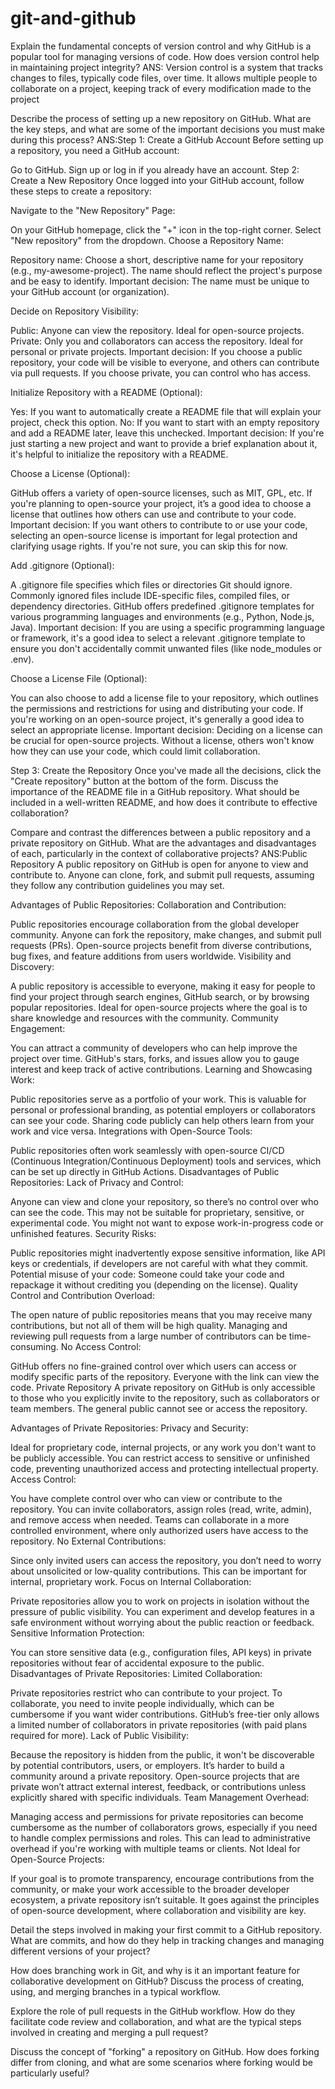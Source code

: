 # git-and-github

Explain the fundamental concepts of version control and why GitHub is a popular tool for managing versions of code. How does version control help in maintaining project integrity?
ANS: Version control is a system that tracks changes to files, typically code files, over time. It allows multiple people to collaborate on a project, keeping track of every modification made to the project

Describe the process of setting up a new repository on GitHub. What are the key steps, and what are some of the important decisions you must make during this process?
ANS:Step 1: Create a GitHub Account
Before setting up a repository, you need a GitHub account:

Go to GitHub.
Sign up or log in if you already have an account.
Step 2: Create a New Repository
Once logged into your GitHub account, follow these steps to create a repository:

Navigate to the "New Repository" Page:

On your GitHub homepage, click the "+" icon in the top-right corner.
Select "New repository" from the dropdown.
Choose a Repository Name:

Repository name: Choose a short, descriptive name for your repository (e.g., my-awesome-project).
The name should reflect the project's purpose and be easy to identify.
Important decision: The name must be unique to your GitHub account (or organization).

Decide on Repository Visibility:

Public: Anyone can view the repository. Ideal for open-source projects.
Private: Only you and collaborators can access the repository. Ideal for personal or private projects.
Important decision: If you choose a public repository, your code will be visible to everyone, and others can contribute via pull requests. If you choose private, you can control who has access.

Initialize Repository with a README (Optional):

Yes: If you want to automatically create a README file that will explain your project, check this option.
No: If you want to start with an empty repository and add a README later, leave this unchecked.
Important decision: If you're just starting a new project and want to provide a brief explanation about it, it's helpful to initialize the repository with a README.

Choose a License (Optional):

GitHub offers a variety of open-source licenses, such as MIT, GPL, etc.
If you're planning to open-source your project, it’s a good idea to choose a license that outlines how others can use and contribute to your code.
Important decision: If you want others to contribute to or use your code, selecting an open-source license is important for legal protection and clarifying usage rights. If you're not sure, you can skip this for now.

Add .gitignore (Optional):

A .gitignore file specifies which files or directories Git should ignore. Commonly ignored files include IDE-specific files, compiled files, or dependency directories.
GitHub offers predefined .gitignore templates for various programming languages and environments (e.g., Python, Node.js, Java).
Important decision: If you are using a specific programming language or framework, it's a good idea to select a relevant .gitignore template to ensure you don't accidentally commit unwanted files (like node_modules or .env).

Choose a License File (Optional):

You can also choose to add a license file to your repository, which outlines the permissions and restrictions for using and distributing your code.
If you're working on an open-source project, it's generally a good idea to select an appropriate license.
Important decision: Deciding on a license can be crucial for open-source projects. Without a license, others won't know how they can use your code, which could limit collaboration.

Step 3: Create the Repository
Once you've made all the decisions, click the "Create repository" button at the bottom of the form.
Discuss the importance of the README file in a GitHub repository. What should be included in a well-written README, and how does it contribute to effective collaboration?

Compare and contrast the differences between a public repository and a private repository on GitHub. What are the advantages and disadvantages of each, particularly in the context of collaborative projects?
ANS:Public Repository
A public repository on GitHub is open for anyone to view and contribute to. Anyone can clone, fork, and submit pull requests, assuming they follow any contribution guidelines you may set.

Advantages of Public Repositories:
Collaboration and Contribution:

Public repositories encourage collaboration from the global developer community. Anyone can fork the repository, make changes, and submit pull requests (PRs).
Open-source projects benefit from diverse contributions, bug fixes, and feature additions from users worldwide.
Visibility and Discovery:

A public repository is accessible to everyone, making it easy for people to find your project through search engines, GitHub search, or by browsing popular repositories.
Ideal for open-source projects where the goal is to share knowledge and resources with the community.
Community Engagement:

You can attract a community of developers who can help improve the project over time.
GitHub's stars, forks, and issues allow you to gauge interest and keep track of active contributions.
Learning and Showcasing Work:

Public repositories serve as a portfolio of your work. This is valuable for personal or professional branding, as potential employers or collaborators can see your code.
Sharing code publicly can help others learn from your work and vice versa.
Integrations with Open-Source Tools:

Public repositories often work seamlessly with open-source CI/CD (Continuous Integration/Continuous Deployment) tools and services, which can be set up directly in GitHub Actions.
Disadvantages of Public Repositories:
Lack of Privacy and Control:

Anyone can view and clone your repository, so there’s no control over who can see the code. This may not be suitable for proprietary, sensitive, or experimental code.
You might not want to expose work-in-progress code or unfinished features.
Security Risks:

Public repositories might inadvertently expose sensitive information, like API keys or credentials, if developers are not careful with what they commit.
Potential misuse of your code: Someone could take your code and repackage it without crediting you (depending on the license).
Quality Control and Contribution Overload:

The open nature of public repositories means that you may receive many contributions, but not all of them will be high quality.
Managing and reviewing pull requests from a large number of contributors can be time-consuming.
No Access Control:

GitHub offers no fine-grained control over which users can access or modify specific parts of the repository. Everyone with the link can view the code.
Private Repository
A private repository on GitHub is only accessible to those who you explicitly invite to the repository, such as collaborators or team members. The general public cannot see or access the repository.

Advantages of Private Repositories:
Privacy and Security:

Ideal for proprietary code, internal projects, or any work you don't want to be publicly accessible.
You can restrict access to sensitive or unfinished code, preventing unauthorized access and protecting intellectual property.
Access Control:

You have complete control over who can view or contribute to the repository. You can invite collaborators, assign roles (read, write, admin), and remove access when needed.
Teams can collaborate in a more controlled environment, where only authorized users have access to the repository.
No External Contributions:

Since only invited users can access the repository, you don’t need to worry about unsolicited or low-quality contributions. This can be important for internal, proprietary work.
Focus on Internal Collaboration:

Private repositories allow you to work on projects in isolation without the pressure of public visibility. You can experiment and develop features in a safe environment without worrying about the public reaction or feedback.
Sensitive Information Protection:

You can store sensitive data (e.g., configuration files, API keys) in private repositories without fear of accidental exposure to the public.
Disadvantages of Private Repositories:
Limited Collaboration:

Private repositories restrict who can contribute to your project. To collaborate, you need to invite people individually, which can be cumbersome if you want wider contributions.
GitHub’s free-tier only allows a limited number of collaborators in private repositories (with paid plans required for more).
Lack of Public Visibility:

Because the repository is hidden from the public, it won't be discoverable by potential contributors, users, or employers. It’s harder to build a community around a private repository.
Open-source projects that are private won’t attract external interest, feedback, or contributions unless explicitly shared with specific individuals.
Team Management Overhead:

Managing access and permissions for private repositories can become cumbersome as the number of collaborators grows, especially if you need to handle complex permissions and roles.
This can lead to administrative overhead if you're working with multiple teams or clients.
Not Ideal for Open-Source Projects:

If your goal is to promote transparency, encourage contributions from the community, or make your work accessible to the broader developer ecosystem, a private repository isn’t suitable. It goes against the principles of open-source development, where collaboration and visibility are key.

Detail the steps involved in making your first commit to a GitHub repository. What are commits, and how do they help in tracking changes and managing different versions of your project?

How does branching work in Git, and why is it an important feature for collaborative development on GitHub? Discuss the process of creating, using, and merging branches in a typical workflow.

Explore the role of pull requests in the GitHub workflow. How do they facilitate code review and collaboration, and what are the typical steps involved in creating and merging a pull request?

Discuss the concept of "forking" a repository on GitHub. How does forking differ from cloning, and what are some scenarios where forking would be particularly useful?
